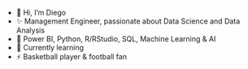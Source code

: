 - 👋 Hi, I’m Diego
- ✨ Management Engineer, passionate about Data Science and Data Analysis
- 🌱 Power BI, Python, R/RStudio, SQL, Machine Learning & AI
- 👀 Currently learning
- ⚡ Basketball player & football fan


